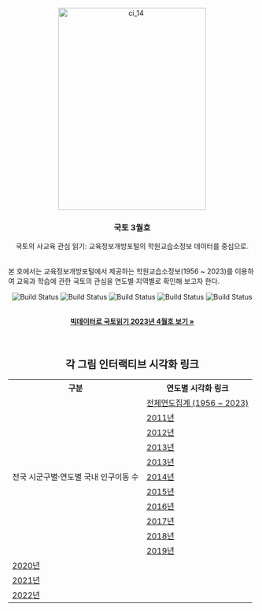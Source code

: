 <!-- KRIHS Magazine Information -->
<br />
<div align="center">
  <a href="https://github.com/ycanns/Graphs">
    <img src="KRIHS_icon/KRIHS_Magazine_202301.png" alt="ci_14" width="300" height="410">
  </a>
  
<h3 align="center">국토 3월호</h3>

  <p align="center">
    국토의 사교육 관심 읽기: 교육정보개방포털의 학원교습소정보 데이터를 중심으로.
    <br /><br /></p><p align="left">
    본 호에서는 교육정보개방포털에서 제공하는 학원교습소정보(1956 ~ 2023)를 이용하여 교육과 학습에 관한 국토의 관심을 연도별·지역별로 확인해 보고자 한다.<br /></p><p align="center">
    
    
![Build Status](https://img.shields.io/badge/python-python?color=9cf&logo=python)
![Build Status](https://img.shields.io/badge/R-R?color=lightblue&logo=R)
![Build Status](https://img.shields.io/badge/Mapbox-Mapbox?color=black&logo=Mapbox)
![Build Status](https://img.shields.io/badge/leaflet-leaflet?color=green&logo=leaflet)
![Build Status](https://img.shields.io/badge/Jupyter-Jupyter?color=white&logo=Jupyter)

 <br> <a href="https://library.krihs.re.kr/dl_image2/IMG/07/000000034906/SERVICE/000000034906_01.PDF"><strong>빅데이터로 국토읽기 2023년 4월호 보기 »</strong></a>
    <br />

<br> 
  <h2>각 그림 인터랙티브 시각화 링크</h2>

<table style="width:%">
  <tr>
    <th>구분</th>
    <th>연도별 시각화 링크</th>
  </tr>

  <tr>
    <td rowspan="11">전국 시군구별·연도별 국내 인구이동 수</td>
      <td><a href="https://ycanns.github.io/Graphs/ACADMA_DATA.html"> 전체연도집계 (1956 ~ 2023) </a></td>
      <tr><td><a href="https://ycanns.github.io/Graphs/ACADMA_DATA_11.html"> 2011년 </a></td></tr>
      <tr><td><a href="https://ycanns.github.io/Graphs/ACADMA_DATA_12.html"> 2012년 </a></td></tr>
      <tr><td><a href="https://ycanns.github.io/Graphs/ACADMA_DATA_13.html"> 2013년 </a></td></tr>
      <tr><td><a href="https://ycanns.github.io/Graphs/ACADMA_DATA_13.html"> 2013년 </a></td></tr>
      <tr><td><a href="https://ycanns.github.io/Graphs/ACADMA_DATA_14.html"> 2014년 </a></td></tr>
      <tr><td><a href="https://ycanns.github.io/Graphs/ACADMA_DATA_15.html"> 2015년 </a></td></tr>
      <tr><td><a href="https://ycanns.github.io/Graphs/ACADMA_DATA_16.html"> 2016년 </a></td></tr>
      <tr><td><a href="https://ycanns.github.io/Graphs/ACADMA_DATA_17.html"> 2017년 </a></td></tr>
      <tr><td><a href="https://ycanns.github.io/Graphs/ACADMA_DATA_18.html"> 2018년 </a></td></tr>
      <tr><td><a href="https://ycanns.github.io/Graphs/ACADMA_DATA_19.html"> 2019년 </a></td></tr>
      <tr><td><a href="https://ycanns.github.io/Graphs/ACADMA_DATA_20.html"> 2020년 </a></td></tr>
      <tr><td><a href="https://ycanns.github.io/Graphs/ACADMA_DATA_21.html"> 2021년 </a></td></tr>
      <tr><td><a href="https://ycanns.github.io/Graphs/ACADMA_DATA_22.html"> 2022년 </a></td></tr>
  </tr>
</table>

  </p>
</div>
